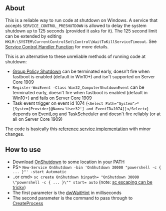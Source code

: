 ## About
This is a reliable way to run code at shutdown on Windows.
A service that accepts `SERVICE_CONTROL_PRESHUTDOWN` is allowed to delay the system shutdown up to 125 seconds (provided it asks for it).
The 125 second limit can be extended by editing `HKLM:\SYSTEM\CurrentControlSet\Control\WaitToKillServiceTimeout`.
See [Service Control Handler Function](https://docs.microsoft.com/en-us/windows/win32/services/service-control-handler-function) for more details.

This is an alternative to these unreliable methods of running code at shutdown:
- [Group Policy Shutdown](https://docs.microsoft.com/en-us/previous-versions/windows/it-pro/windows-server-2012-r2-and-2012/dn789190(v%3Dws.11)) can be terminated early, doesn't fire when fastboot is enabled (default in Win10+) and isn't supported on Server Core 1909
- `Register-WmiEvent -Class Win32_ComputerShutdownEvent` can be terminated early, doesn't fire when fastboot is enabled (default in Win10+) and fails on Server Core 1909
- Task event trigger on event id 1074 (`<Select Path="System">*[System[Provider[@Name='User32'] and EventID=1074]]</Select>`) depends on EventLog and TaskScheduler and doesn't fire reliably (or at all on Server Core 1909)

The code is basically this [reference service implementation](https://docs.microsoft.com/en-us/windows/win32/services/the-complete-service-sample) with minor changes.

## How to use
- Download [OnShutdown](https://github.com/gfody/OnShutdown/releases/download/v1.0/OnShutdown.exe) to some location in your PATH
- PS> `New-Service OnShutdown -bin 'OnShutdown 30000 "powershell -c { ... }"' -start Automatic`
- ..or cmd> `sc create OnShutdown binpath= "OnShutdown 30000 \"powershell -c { ... }\"" start= auto` (note: [sc escaping can be tricky](https://stackoverflow.com/a/11084834/99691))
- The first parameter is the [dwWaitHint](https://docs.microsoft.com/en-us/windows/win32/api/winsvc/ns-winsvc-service_status) in milliseconds
- The second parameter is the command to pass through to [CreateProcess](https://github.com/gfody/OnShutdown/blob/master/ServiceMain.cpp#L60)

